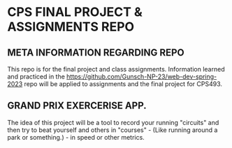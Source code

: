 # CPS FINAL PROJECT & ASSIGNMENTS REPO

## META INFORMATION REGARDING REPO
This repo is for the final project and class assignments. Information learned and practiced in the 
https://github.com/Gunsch-NP-23/web-dev-spring-2023 repo will be applied to assignments and the final project
for CPS493.

## GRAND PRIX EXERCERISE APP.
The idea of this project will be a tool to record your running "circuits" and then try to beat yourself and others in "courses" -
(Like running around a park or something.) - in speed or other metrics.
